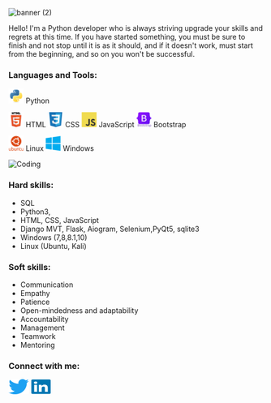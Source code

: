 ![banner (2)](https://user-images.githubusercontent.com/11966417/184629570-59e816fe-b86b-437d-956f-f22a550b1630.png)

Hello! I'm a Python developer who is always striving upgrade your skills and regrets at this time. If you have started something, you must
be sure to finish and not stop until it is as it should, and if it doesn't work, must start from the beginning, and so on you won't be successful.

<h3 align="left">Languages and Tools:</h3>

<img src="https://github.com/devicons/devicon/blob/master/icons/python/python-original.svg" alt="python" width="30" height="30"/> Python 

<img src="https://github.com/devicons/devicon/blob/master/icons/html5/html5-original-wordmark.svg" alt="html" width="30" height="30"/> HTML
<img src="https://github.com/devicons/devicon/blob/master/icons/css3/css3-original.svg" alt="html" width="30" height="30"/> CSS 
<img src="https://github.com/devicons/devicon/blob/master/icons/javascript/javascript-original.svg" alt="html" width="30" height="30"/> JavaScript 
<img src="https://github.com/devicons/devicon/blob/master/icons/bootstrap/bootstrap-original-wordmark.svg" alt="html" width="30" height="30"/> Bootstrap

<img src="https://github.com/devicons/devicon/blob/master/icons/ubuntu/ubuntu-plain-wordmark.svg" alt="html" width="30" height="30"/> Linux <img src="https://github.com/devicons/devicon/blob/master/icons/windows8/windows8-original.svg" alt="html" width="30" height="30"/> Windows 

<img alt="Coding" width="400" src="https://user-images.githubusercontent.com/11966417/184622164-e2a65ae4-345e-477b-9b5d-32aa59ce09cc.gif">
<h3 align="left">Hard skills:</h3>

- SQL
- Python3,
- HTML, CSS, JavaScript
- Django MVT, Flask, Aiogram, Selenium,PyQt5, sqlite3
- Windows (7,8,8.1,10)
- Linux (Ubuntu, Kali)

<h3 align="left">Soft skills:</h3>

- Communication
- Empathy
- Patience
- Open-mindedness and adaptability
- Accountability
- Management
- Teamwork 
- Mentoring

<h3 align="left">Connect with me:</h3>
<p align="left">
<a href="https://twitter.com/vydi_v" target="blank"><img align="center" src="https://github.com/devicons/devicon/blob/master/icons/twitter/twitter-original.svg" alt="" height="30" width="40" /></a>
<a href="https://www.linkedin.com/in/diana-p-a649691b5/" target="blank"><img align="center" src="https://github.com/devicons/devicon/blob/master/icons/linkedin/linkedin-original.svg" alt="" height="30" width="40" /></a>
</p>

<!--
**Vydi/Vydi** is a ✨ _special_ ✨ repository because its `README.md` (this file) appears on your GitHub profile.

Here are some ideas to get you started:

- 🔭 I’m currently working on ...
- 🌱 I’m currently learning ...
- 👯 I’m looking to collaborate on ...
- 🤔 I’m looking for help with ...
- 💬 Ask me about ...
- 📫 How to reach me: ...
- 😄 Pronouns: ...
- ⚡ Fun fact: ...
-->
